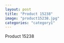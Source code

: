 ```yaml
---
layout: post
title: "Product 15238"
image: "product15238.jpg"
categories: "category1"
---
```

Product 15238

